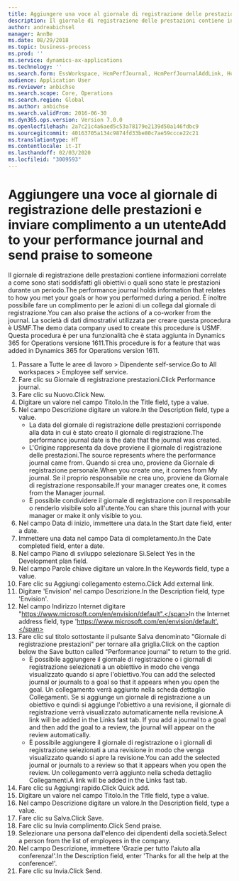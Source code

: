 ```yaml
---
title: Aggiungere una voce al giornale di registrazione delle prestazioni e inviare complimento a un utente
description: Il giornale di registrazione delle prestazioni contiene informazioni correlate a come sono stati soddisfatti gli obiettivi o quali sono state le prestazioni durante un periodo.
author: andreabichsel
manager: AnnBe
ms.date: 08/29/2018
ms.topic: business-process
ms.prod: ''
ms.service: dynamics-ax-applications
ms.technology: ''
ms.search.form: EssWorkspace, HcmPerfJournal, HcmPerfJournalAddLink, HcmPerfPraise, HcmWorkerLookUpByPerson, HcmPerfJournalAdd
audience: Application User
ms.reviewer: anbichse
ms.search.scope: Core, Operations
ms.search.region: Global
ms.author: anbichse
ms.search.validFrom: 2016-06-30
ms.dyn365.ops.version: Version 7.0.0
ms.openlocfilehash: 2a7c21c4a6aed5c53a78179e2139d50a146fdbc9
ms.sourcegitcommit: 40163705a134c9874fd33be80c7ae59ccce22c21
ms.translationtype: HT
ms.contentlocale: it-IT
ms.lasthandoff: 02/03/2020
ms.locfileid: "3009593"
---
```

# <a name="add-to-your-performance-journal-and-send-praise-to-someone"></a><span data-ttu-id="9b5f6-103">Aggiungere una voce al giornale di registrazione delle prestazioni e inviare complimento a un utente</span><span class="sxs-lookup"><span data-stu-id="9b5f6-103">Add to your performance journal and send praise to someone</span></span>

<span data-ttu-id="9b5f6-104">Il giornale di registrazione delle prestazioni contiene informazioni correlate a come sono stati soddisfatti gli obiettivi o quali sono state le prestazioni durante un periodo.</span><span class="sxs-lookup"><span data-stu-id="9b5f6-104">The performance journal holds information that relates to how you met your goals or how you performed during a period.</span></span> <span data-ttu-id="9b5f6-105">È inoltre possibile fare un complimento per le azioni di un collega dal giornale di registrazione.</span><span class="sxs-lookup"><span data-stu-id="9b5f6-105">You can also praise the actions of a co-worker from the journal.</span></span> <span data-ttu-id="9b5f6-106">La società di dati dimostrativi utilizzata per creare questa procedura è USMF.</span><span class="sxs-lookup"><span data-stu-id="9b5f6-106">The demo data company used to create this procedure is USMF.</span></span> <span data-ttu-id="9b5f6-107">Questa procedura è per una funzionalità che è stata aggiunta in Dynamics 365 for Operations versione 1611.</span><span class="sxs-lookup"><span data-stu-id="9b5f6-107">This procedure is for a feature that was added in Dynamics 365 for Operations version 1611.</span></span>

1. <span data-ttu-id="9b5f6-108">Passare a Tutte le aree di lavoro > Dipendente self-service.</span><span class="sxs-lookup"><span data-stu-id="9b5f6-108">Go to All workspaces > Employee self service.</span></span>
2. <span data-ttu-id="9b5f6-109">Fare clic su Giornale di registrazione prestazioni.</span><span class="sxs-lookup"><span data-stu-id="9b5f6-109">Click Performance journal.</span></span>
3. <span data-ttu-id="9b5f6-110">Fare clic su Nuovo.</span><span class="sxs-lookup"><span data-stu-id="9b5f6-110">Click New.</span></span>
4. <span data-ttu-id="9b5f6-111">Digitare un valore nel campo Titolo.</span><span class="sxs-lookup"><span data-stu-id="9b5f6-111">In the Title field, type a value.</span></span>
5. <span data-ttu-id="9b5f6-112">Nel campo Descrizione digitare un valore.</span><span class="sxs-lookup"><span data-stu-id="9b5f6-112">In the Description field, type a value.</span></span>
    * <span data-ttu-id="9b5f6-113">La data del giornale di registrazione delle prestazioni corrisponde alla data in cui è stato creato il giornale di registrazione.</span><span class="sxs-lookup"><span data-stu-id="9b5f6-113">The performance journal date is the date that the journal was created.</span></span>  
    * <span data-ttu-id="9b5f6-114">L'Origine rappresenta da dove proviene il giornale di registrazione delle prestazioni.</span><span class="sxs-lookup"><span data-stu-id="9b5f6-114">The source represents where the performance journal came from.</span></span> <span data-ttu-id="9b5f6-115">Quando si crea uno, proviene da Giornale di registrazione personale.</span><span class="sxs-lookup"><span data-stu-id="9b5f6-115">When you create one, it comes from My journal.</span></span> <span data-ttu-id="9b5f6-116">Se il proprio responsabile ne crea uno, proviene da Giornale di registrazione responsabile.</span><span class="sxs-lookup"><span data-stu-id="9b5f6-116">If your manager creates one, it comes from the Manager journal.</span></span>  
    * <span data-ttu-id="9b5f6-117">È possibile condividere il giornale di registrazione con il responsabile o renderlo visibile solo all'utente.</span><span class="sxs-lookup"><span data-stu-id="9b5f6-117">You can share this journal with your manager or make it only visible to you.</span></span>  
6. <span data-ttu-id="9b5f6-118">Nel campo Data di inizio, immettere una data.</span><span class="sxs-lookup"><span data-stu-id="9b5f6-118">In the Start date field, enter a date.</span></span>
7. <span data-ttu-id="9b5f6-119">Immettere una data nel campo Data di completamento.</span><span class="sxs-lookup"><span data-stu-id="9b5f6-119">In the Date completed field, enter a date.</span></span>
8. <span data-ttu-id="9b5f6-120">Nel campo Piano di sviluppo selezionare Sì.</span><span class="sxs-lookup"><span data-stu-id="9b5f6-120">Select Yes in the Development plan field.</span></span>
9. <span data-ttu-id="9b5f6-121">Nel campo Parole chiave digitare un valore.</span><span class="sxs-lookup"><span data-stu-id="9b5f6-121">In the Keywords field, type a value.</span></span>
10. <span data-ttu-id="9b5f6-122">Fare clic su Aggiungi collegamento esterno.</span><span class="sxs-lookup"><span data-stu-id="9b5f6-122">Click Add external link.</span></span>
11. <span data-ttu-id="9b5f6-123">Digitare 'Envision' nel campo Descrizione.</span><span class="sxs-lookup"><span data-stu-id="9b5f6-123">In the Description field, type 'Envision'.</span></span>
12. <span data-ttu-id="9b5f6-124">Nel campo Indirizzo Internet digitare "https://www.microsoft.com/en/envision/default".</span><span class="sxs-lookup"><span data-stu-id="9b5f6-124">In the Internet address field, type 'https://www.microsoft.com/en/envision/default'.</span></span>
13. <span data-ttu-id="9b5f6-125">Fare clic sul titolo sottostante il pulsante Salva denominato "Giornale di registrazione prestazioni" per tornare alla griglia.</span><span class="sxs-lookup"><span data-stu-id="9b5f6-125">Click on the caption below the Save button called "Performance journal" to return to the grid.</span></span>
    * <span data-ttu-id="9b5f6-126">È possibile aggiungere il giornale di registrazione o i giornali di registrazione selezionati a un obiettivo in modo che venga visualizzato quando si apre l'obiettivo.</span><span class="sxs-lookup"><span data-stu-id="9b5f6-126">You can add the selected journal or journals to a goal so that it appears when you open the goal.</span></span> <span data-ttu-id="9b5f6-127">Un collegamento verrà aggiunto nella scheda dettaglio Collegamenti. Se si aggiunge un giornale di registrazione a un obiettivo e quindi si aggiunge l'obiettivo a una revisione, il giornale di registrazione verrà visualizzato automaticamente nella revisione.</span><span class="sxs-lookup"><span data-stu-id="9b5f6-127">A link will be added in the Links fast tab.    If you add a journal to a goal and then add the goal to a review, the journal will appear on the review automatically.</span></span>  
    * <span data-ttu-id="9b5f6-128">È possibile aggiungere il giornale di registrazione o i giornali di registrazione selezionati a una revisione in modo che venga visualizzato quando si apre la revisione.</span><span class="sxs-lookup"><span data-stu-id="9b5f6-128">You can add the selected journal or journals to a review so that it appears when you open the review.</span></span>    <span data-ttu-id="9b5f6-129">Un collegamento verrà aggiunto nella scheda dettaglio Collegamenti.</span><span class="sxs-lookup"><span data-stu-id="9b5f6-129">A link will be added in the Links fast tab.</span></span>  
14. <span data-ttu-id="9b5f6-130">Fare clic su Aggiungi rapido.</span><span class="sxs-lookup"><span data-stu-id="9b5f6-130">Click Quick add.</span></span>
15. <span data-ttu-id="9b5f6-131">Digitare un valore nel campo Titolo.</span><span class="sxs-lookup"><span data-stu-id="9b5f6-131">In the Title field, type a value.</span></span>
16. <span data-ttu-id="9b5f6-132">Nel campo Descrizione digitare un valore.</span><span class="sxs-lookup"><span data-stu-id="9b5f6-132">In the Description field, type a value.</span></span>
17. <span data-ttu-id="9b5f6-133">Fare clic su Salva.</span><span class="sxs-lookup"><span data-stu-id="9b5f6-133">Click Save.</span></span>
18. <span data-ttu-id="9b5f6-134">Fare clic su Invia complimento.</span><span class="sxs-lookup"><span data-stu-id="9b5f6-134">Click Send praise.</span></span>
19. <span data-ttu-id="9b5f6-135">Selezionare una persona dall'elenco dei dipendenti della società.</span><span class="sxs-lookup"><span data-stu-id="9b5f6-135">Select a person from the list of employees in the company.</span></span>
20. <span data-ttu-id="9b5f6-136">Nel campo Descrizione, immettere 'Grazie per tutto l'aiuto alla conferenza!'.</span><span class="sxs-lookup"><span data-stu-id="9b5f6-136">In the Description field, enter 'Thanks for all the help at the conference!'.</span></span>
21. <span data-ttu-id="9b5f6-137">Fare clic su Invia.</span><span class="sxs-lookup"><span data-stu-id="9b5f6-137">Click Send.</span></span>

